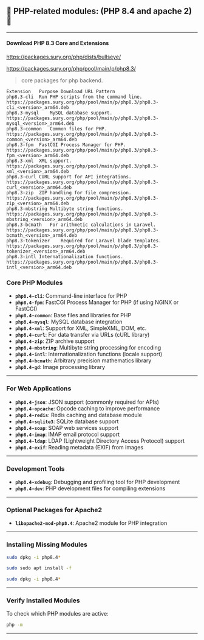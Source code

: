 ## 🚀 PHP-related modules: (PHP 8.4 and apache 2) 🚀

---

#### Download PHP 8.3 Core and Extensions
https://packages.sury.org/php/dists/bullseye/

https://packages.sury.org/php/pool/main/p/php8.3/

> core packages for php backend.

```
Extension   Purpose Download URL Pattern
php8.3-cli  Run PHP scripts from the command line.  https://packages.sury.org/php/pool/main/p/php8.3/php8.3-cli_<version>_arm64.deb
php8.3-mysql    MySQL database support. https://packages.sury.org/php/pool/main/p/php8.3/php8.3-mysql_<version>_arm64.deb
php8.3-common   Common files for PHP.   https://packages.sury.org/php/pool/main/p/php8.3/php8.3-common_<version>_arm64.deb
php8.3-fpm  FastCGI Process Manager for PHP.    https://packages.sury.org/php/pool/main/p/php8.3/php8.3-fpm_<version>_arm64.deb
php8.3-xml  XML support.    https://packages.sury.org/php/pool/main/p/php8.3/php8.3-xml_<version>_arm64.deb
php8.3-curl CURL support for API integrations.  https://packages.sury.org/php/pool/main/p/php8.3/php8.3-curl_<version>_arm64.deb
php8.3-zip  ZIP handling for file compression.  https://packages.sury.org/php/pool/main/p/php8.3/php8.3-zip_<version>_arm64.deb
php8.3-mbstring Multibyte string functions. https://packages.sury.org/php/pool/main/p/php8.3/php8.3-mbstring_<version>_arm64.deb
php8.3-bcmath   For arithmetic calculations in Laravel. https://packages.sury.org/php/pool/main/p/php8.3/php8.3-bcmath_<version>_arm64.deb
php8.3-tokenizer    Required for Laravel blade templates.   https://packages.sury.org/php/pool/main/p/php8.3/php8.3-tokenizer_<version>_arm64.deb
php8.3-intl Internationalization functions. https://packages.sury.org/php/pool/main/p/php8.3/php8.3-intl_<version>_arm64.deb
```


### **Core PHP Modules**
- **`php8.4-cli`**: Command-line interface for PHP  
- **`php8.4-fpm`**: FastCGI Process Manager for PHP (if using NGINX or FastCGI)  
- **`php8.4-common`**: Base files and libraries for PHP  
- **`php8.4-mysql`**: MySQL database integration  
- **`php8.4-xml`**: Support for XML, SimpleXML, DOM, etc.  
- **`php8.4-curl`**: For data transfer via URLs (cURL library)  
- **`php8.4-zip`**: ZIP archive support  
- **`php8.4-mbstring`**: Multibyte string processing for encoding  
- **`php8.4-intl`**: Internationalization functions (locale support)  
- **`php8.4-bcmath`**: Arbitrary precision mathematics library  
- **`php8.4-gd`**: Image processing library  

---

### **For Web Applications**
- **`php8.4-json`**: JSON support (commonly required for APIs)  
- **`php8.4-opcache`**: Opcode caching to improve performance  
- **`php8.4-redis`**: Redis caching and database module  
- **`php8.4-sqlite3`**: SQLite database support  
- **`php8.4-soap`**: SOAP web services support  
- **`php8.4-imap`**: IMAP email protocol support  
- **`php8.4-ldap`**: LDAP (Lightweight Directory Access Protocol) support  
- **`php8.4-exif`**: Reading metadata (EXIF) from images  

---

### **Development Tools**
- **`php8.4-xdebug`**: Debugging and profiling tool for PHP development  
- **`php8.4-dev`**: PHP development files for compiling extensions  

---

### **Optional Packages for Apache2**
- **`libapache2-mod-php8.4`**: Apache2 module for PHP integration  

---

### **Installing Missing Modules**

```bash
sudo dpkg -i php8.4*
```
```bash
sudo sudo apt install -f
```
```bash
sudo dpkg -i php8.4*
```
---

### **Verify Installed Modules**
To check which PHP modules are active:
```bash
php -m
```

---
